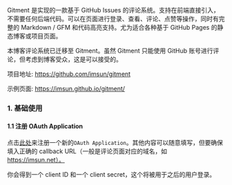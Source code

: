 Gitment 是实现的一款基于 GitHub Issues 的评论系统。支持在前端直接引入，不需要任何后端代码。可以在页面进行登录、查看、评论、点赞等操作，同时有完整的 Markdown / GFM 和代码高亮支持。尤为适合各种基于 GitHub Pages 的静态博客或项目页面。

本博客评论系统已迁移至 Gitment。虽然 Gitment 只能使用 GitHub 账号进行评论，但考虑到博客受众，这是可以接受的。

项目地址: https://github.com/imsun/gitment

示例页面: https://imsun.github.io/gitment/

### 1. 基础使用

#### 1.1 注册 OAuth Application

点击[此处](https://github.com/settings/applications/new)来注册一个新的`OAuth Application`。其他内容可以随意填写，但要确保填入正确的 callback URL（一般是评论页面对应的域名，如 https://imsun.net）。

你会得到一个 client ID 和一个 client secret，这个将被用于之后的用户登录。
